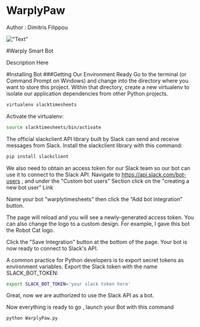 # WarplyPaw

Author : Dimitris Filippou

!["Text"](https://media.licdn.com/mpr/mpr/shrink_200_200/AAEAAQAAAAAAAAe4AAAAJDFmMGQ5ODI2LWI4ZmItNDRlOC1iZmRjLTNmZDk2N2NkMTA0Mw.png "Warply")

#Warply Smart Bot

Description Here

#Installing Bot
###Getting Our Environment Ready
Go to the terminal (or Command Prompt on Windows) and change into the directory where you want to store this project. Within that directory, create a new virtualenv to isolate our application dependencies from other Python projects.

```bash
virtualenv slacktimesheets 
```
Activate the virtualenv:
```bash
source slacktimesheets/bin/activate 
```

The official slackclient API library built by Slack can send and receive messages from Slack. Install the slackclient library with this command:

```bash
pip install slackclient
```

We also need to obtain an access token for our Slack team so our bot can use it to connect to the Slack API.
Navigate to https://api.slack.com/bot-users , and under the "Custom bot users" Section click on the "creating a new bot user" Link

Name your bot "warplytimesheets" then click the “Add bot integration” button.

The page will reload and you will see a newly-generated access token. You can also change the logo to a custom design. For example, I gave this bot the Robot Cat logo.

Click the "Save Integration" button at the bottom of the page. Your bot is now ready to connect to Slack's API.

A common practice for Python developers is to export secret tokens as environment variables. Export the Slack token with the name SLACK_BOT_TOKEN:

```bash
export SLACK_BOT_TOKEN='your slack token here'
```

Great, now we are authorized to use the Slack API as a bot.

Now everything is ready to go , launch your Bot with this command
```bash
python WarplyPaw.py
```

